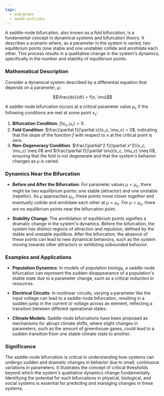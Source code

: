 ```yaml
---
tags:
  - sod/green
  - needs-outlinks
---
```

A saddle-node bifurcation, also known as a fold bifurcation, is a fundamental concept in dynamical systems and bifurcation theory. It describes a scenario where, as a parameter in the system is varied, two equilibrium points (one stable and one unstable) collide and annihilate each other. This process results in a qualitative change in the system's dynamics, specifically in the number and stability of equilibrium points.

### Mathematical Description

Consider a dynamical system described by a differential equation that depends on a parameter, $\mu$:

$$\frac{dx}{dt} = f(x, \mu)$$

A saddle-node bifurcation occurs at a critical parameter value $\mu_c$ if the following conditions are met at some point $x_c$:

1. **Bifurcation Condition**: $f(x_c, \mu_c) = 0$.
2. **Fold Condition**: $\frac{\partial f}{\partial x}(x_c, \mu_c) = 0$, indicating that the slope of the function $f$ with respect to $x$ at the critical point is zero.
3. **Non-Degeneracy Condition**: $\frac{\partial^2 f}{\partial x^2}(x_c, \mu_c) \neq 0$ and $\frac{\partial f}{\partial \mu}(x_c, \mu_c) \neq 0$, ensuring that the fold is not degenerate and that the system's behavior changes as $\mu$ is varied.

### Dynamics Near the Bifurcation

- **Before and After the Bifurcation**: For parameter values $\mu < \mu_c$, there might be two equilibrium points: one stable (attractor) and one unstable (repellor). As $\mu$ approaches $\mu_c$, these points move closer together and eventually collide and annihilate each other at $\mu = \mu_c$. For $\mu > \mu_c$, there are no equilibrium points near the bifurcation point.

- **Stability Change**: The annihilation of equilibrium points signifies a dramatic change in the system's dynamics. Before the bifurcation, the system has distinct regions of attraction and repulsion, defined by the stable and unstable equilibria. After the bifurcation, the absence of these points can lead to new dynamical behaviors, such as the system moving towards other attractors or exhibiting unbounded behavior.

### Examples and Applications

- **Population Dynamics**: In models of population biology, a saddle-node bifurcation can represent the sudden disappearance of a population's stable state due to a parameter change, such as a critical reduction in resources.

- **Electrical Circuits**: In nonlinear circuits, varying a parameter like the input voltage can lead to a saddle-node bifurcation, resulting in a sudden jump in the current or voltage across an element, reflecting a transition between different operational states.

- **Climate Models**: Saddle-node bifurcations have been proposed as mechanisms for abrupt climate shifts, where slight changes in parameters, such as the amount of greenhouse gases, could lead to a sudden transition from one stable climate state to another.

### Significance

The saddle-node bifurcation is critical in understanding how systems can undergo sudden and dramatic changes in behavior due to small, continuous variations in parameters. It illustrates the concept of critical thresholds beyond which the system's qualitative dynamics change fundamentally. Identifying the potential for such bifurcations in physical, biological, and social systems is essential for predicting and managing changes in these systems.